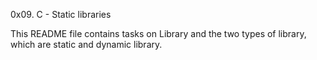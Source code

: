 0x09. C - Static libraries

This README file contains tasks on Library and the two types of library, which are static and dynamic library.

